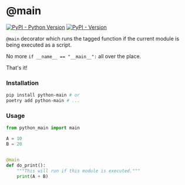 # @main

[![PyPI - Python Version](https://img.shields.io/pypi/pyversions/python-main)](https://pypi.org/project/python-main/)
[![PyPI - Version](https://img.shields.io/pypi/v/python-main)](https://pypi.org/project/python-main/)


`@main` decorator which runs the tagged function if the current module is being executed as a script.

No more `if __name__ == "__main__":` all over the place.

That's it!

### Installation

```bash
pip install python-main # or
poetry add python-main # ...
```

### Usage

```python
from python_main import main

A = 10
B = 20


@main
def do_print():
    """This will run if this module is executed."""
    print(A + B)
```
